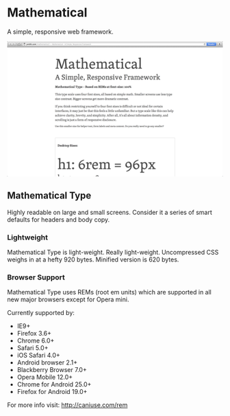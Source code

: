 # Mathematical

A simple, responsive web framework.

![Mathematical Screenshot](screenshot.png)

## Mathematical Type
Highly readable on large and small screens. 
Consider it a series of smart defaults for headers and body copy. 

### Lightweight
Mathematical Type is light-weight. Really light-weight. Uncompressed CSS weighs in at a hefty 920 bytes. 
Minified version is 620 bytes. 

### Browser Support
Mathematical Type uses REMs (root em units) which are supported in all new major browsers except for Opera mini. 

Currently supported by:
* IE9+
* Firefox 3.6+
* Chrome 6.0+
* Safari 5.0+
* iOS Safari 4.0+
* Android browser 2.1+
* Blackberry Browser 7.0+
* Opera Mobile 12.0+
* Chrome for Android 25.0+
* Firefox for Android 19.0+

For more info visit: http://caniuse.com/rem





